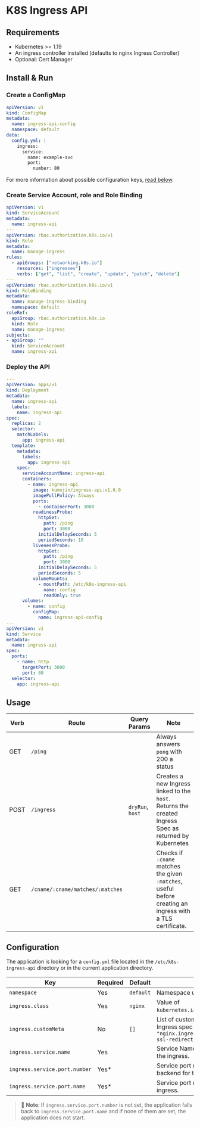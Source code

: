 # K8S Ingress API

## Requirements

- Kubernetes >= 1.19
- An ingress controller installed (defaults to nginx Ingress Controller)
- Optional: Cert Manager

## Install & Run

### Create a ConfigMap

```yaml
apiVersion: v1
kind: ConfigMap
metadata:
  name: ingress-api-config
  namespace: default
data:
  config.yml: |
    ingress:
      service:
        name: example-svc
        port:
          number: 80
```

For more information about possible configuration keys, [read below](#configuration).

### Create Service Account, role and Role Binding

```yaml
apiVersion: v1
kind: ServiceAccount
metadata:
  name: ingress-api
---
apiVersion: rbac.authorization.k8s.io/v1
kind: Role
metadata:
  name: manage-ingress
rules:
  - apiGroups: ["networking.k8s.io"]
    resources: ["ingresses"]
    verbs: ["get", "list", "create", "update", "patch", "delete"]
---
apiVersion: rbac.authorization.k8s.io/v1
kind: RoleBinding
metadata:
  name: manage-ingress-binding
  namespace: default
roleRef:
  apiGroup: rbac.authorization.k8s.io
  kind: Role
  name: manage-ingress
subjects:
- apiGroup: ""
  kind: ServiceAccount
  name: ingress-api
```

### Deploy the API

```yaml
---
apiVersion: apps/v1
kind: Deployment
metadata:
  name: ingress-api
  labels:
    name: ingress-api
spec:
  replicas: 2
  selector:
    matchLabels:
      app: ingress-api
  template:
    metadata:
      labels:
        app: ingress-api
    spec:
      serviceAccountName: ingress-api
      containers:
        - name: ingress-api
          image: kumojin/ingress-api:v1.0.0
          imagePullPolicy: Always
          ports:
            - containerPort: 3000
          readinessProbe:
            httpGet:
              path: /ping
              port: 3000
            initialDelaySeconds: 5
            periodSeconds: 10
          livenessProbe:
            httpGet:
              path: /ping
              port: 3000
            initialDelaySeconds: 5
            periodSeconds: 5
          volumeMounts:
            - mountPath: /etc/k8s-ingress-api
              name: config
              readOnly: true
      volumes:
        - name: config
          configMap:
            name: ingress-api-config
---
apiVersion: v1
kind: Service
metadata:
  name: ingress-api
spec:
  ports:
    - name: http
      targetPort: 3000
      port: 80
  selector:
    app: ingress-api
```

## Usage

| Verb | Route                            | Query Params     | Note                                                                                                  |
|------|----------------------------------|------------------|-------------------------------------------------------------------------------------------------------|
| GET  | `/ping`                          |                  | Always answers `pong` with 200 a status                                                                |
| POST | `/ingress`                       | `dryRun`, `host` | Creates a new Ingress linked to the `host`. Returns the created Ingress Spec as returned by Kubernetes  |
| GET  | `/cname/:cname/matches/:matches` |                  | Checks if `:cname` matches the given `:matches`, useful before creating an ingress with a TLS certificate.          |

## Configuration

The application is looking for a `config.yml` file located in the `/etc/k8s-ingress-api` directory or in the current application directory.

| Key                           | Required | Default   | Notes                                                                                                              |
|-------------------------------|----------|-----------|--------------------------------------------------------------------------------------------------------------------|
| `namespace`                   | Yes      | `default` | Namespace used for the ingress.                                                                                      |
| `ingress.class`               | Yes      | `nginx`   | Value of `kubernetes.io/ingress.class`.                                                                             |
| `ingress.customMeta`          | No       | `[]`      | List of custom metadata to add to the Ingress spec like `"nginx.ingress.kubernetes.io/force-ssl-redirect": "true"` |
| `ingress.service.name`        | Yes      |           | Service Name used as backend for the ingress.                                                                       |
| `ingress.service.port.number` | Yes*     |           | Service port number used as backend for the ingress.                                                               |
| `ingress.service.port.name`   | Yes*     |           | Service port name as backend for the ingress.                                                                       |

> 📓 **Note**: If `ingress.service.port.number` is not set, the application falls back to `ingress.service.port.name` and if none of them are set, the application does not start.
